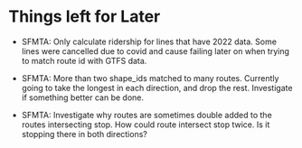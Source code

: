 # Things left for Later 

- SFMTA: Only calculate ridership for lines that have 2022 data. Some lines were cancelled due to covid and cause failing later on when trying to match route id with GTFS data. 

- SFMTA: More than two shape_ids matched to many routes. Currently going to take the longest in each direction, and drop the rest. Investigate if something better can be done. 

- SFMTA: Investigate why routes are sometimes double added to the routes intersecting stop. How could route intersect stop twice. Is it stopping there in both directions?